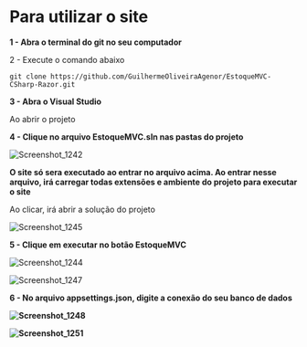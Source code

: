 <h1>Para utilizar o site</h1>


<b>1 - Abra o terminal do git no seu computador</b>


2 - Execute o comando abaixo
``` 
git clone https://github.com/GuilhermeOliveiraAgenor/EstoqueMVC-CSharp-Razor.git
```
<b>3 - Abra o Visual Studio</b>

Ao abrir o projeto


<b>4 - Clique no arquivo EstoqueMVC.sln nas pastas do projeto</b>

![Screenshot_1242](https://github.com/GuilhermeOliveiraAgenor/EstoqueMVC-CSharp-Razor/assets/98165186/d50033a2-cde5-41fd-b0d8-140b4cdef64b)

<b>O site só sera executado ao entrar no arquivo acima. Ao entrar nesse arquivo, irá carregar todas extensões e ambiente do projeto para executar o site</b>

Ao clicar, irá abrir a solução do projeto

![Screenshot_1245](https://github.com/GuilhermeOliveiraAgenor/EstoqueMVC-CSharp-Razor/assets/98165186/9b569f01-d338-48fc-a729-f635d355bafb)


<b>5 - Clique em executar no botão EstoqueMVC</b>

![Screenshot_1244](https://github.com/GuilhermeOliveiraAgenor/EstoqueMVC-CSharp-Razor/assets/98165186/7a1af0d2-2946-4801-8421-0802fc350563)

![Screenshot_1247](https://github.com/GuilhermeOliveiraAgenor/EstoqueMVC-CSharp-Razor/assets/98165186/69302e05-ca0a-4ada-b9be-9dbe9c7bb1af)

<b>6 - No arquivo appsettings.json, digite a conexão do seu banco de dados

![Screenshot_1248](https://github.com/GuilhermeOliveiraAgenor/EstoqueMVC-CSharp-Razor/assets/98165186/52da622f-273f-4ae2-9f03-dea0b28209ab)

![Screenshot_1251](https://github.com/GuilhermeOliveiraAgenor/EstoqueMVC-CSharp-Razor/assets/98165186/18748a12-35f5-4649-86dd-bd91db48f98e)


